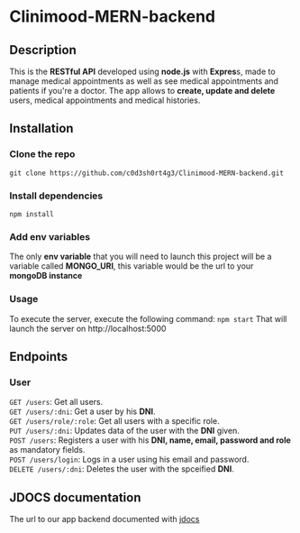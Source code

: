 # Clinimood-MERN-backend

## Description
This is the **RESTful API** developed using **node.js** with **Expres**s, made to manage medical appointments as well as see medical 
appointments and patients if you're a doctor. The app allows to **create, update and delete** users, medical appointments and
medical histories.

## Installation

### Clone the repo
```git clone https://github.com/c0d3sh0rt4g3/Clinimood-MERN-backend.git```

### Install dependencies
```npm install```

### Add env variables
The only **env variable** that you will need to launch this project will be a variable called **MONGO_URI**, this variable
would be the url to your **mongoDB instance**

### Usage
To execute the server, execute the following command:
```npm start```
That will launch the server on http://localhost:5000

## Endpoints
### User
``GET /users``: Get all users. \
``GET /users/:dni``: Get a user by his **DNI**. \
``GET /users/role/:role``: Get all users with a specific role. \
``PUT /users/:dni``: Updates data of the user with the **DNI** given. \
``POST /users``: Registers a user with his **DNI, name, email, password and role** as mandatory fields. \
``POST /users/login``: Logs in a user using his email and password. \
``DELETE /users/:dni``: Deletes the user with the spceified **DNI**.

## JDOCS documentation
The url to our app backend documented with [jdocs](https://c0d3sh0rt4g3.github.io/Clinimood-MERN-backend/)
